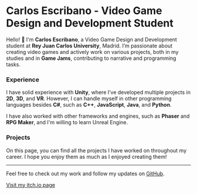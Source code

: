 # Carlos Escribano - Video Game Design and Development Student

Hello! 👋 I'm **Carlos Escribano**, a Video Game Design and Development student at **Rey Juan Carlos University**, Madrid. I’m passionate about creating video games and actively work on various projects, both in my studies and in **Game Jams**, contributing to narrative and programming tasks.

### Experience

I have solid experience with **Unity**, where I’ve developed multiple projects in **2D**, **3D**, and **VR**. However, I can handle myself in other programming languages besides **C#**, such as **C++**, **JavaScript**, **Java**, and **Python**.  

I have also worked with other frameworks and engines, such as **Phaser** and **RPG Maker**, and I'm willing to learn Unreal Engine.

### Projects

On this page, you can find all the projects I have worked on throughout my career. I hope you enjoy them as much as I enjoyed creating them!

---

Feel free to check out my work and follow my updates on [GitHub](https://github.com/).

[Visit my itch.io page](https://karesito.itch.io/)
